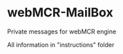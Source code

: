 webMCR-MailBox
==============

Private messages for webMCR engine

All information in "instructions" folder
